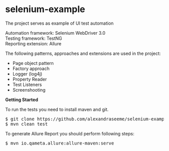 # selenium-example

The project serves as example of UI test automation</br>

Automation framework: Selenium WebDriver 3.0
</br>
Testing framework: TestNG
</br>
Reporting extension: Allure
</br>

The following patterns, approaches and extensions are used in the project:
- Page object pattern
- Factory approach
- Logger (log4j)
- Property Reader
- Test Listeners 
- Screenshooting

<b>Getting Started</b>

To run the tests you need to install maven and git. 
<pre>
$ git clone https://github.com/alexandraseeme/selenium-example.git
$ mvn clean test
</pre>

To generate Allure Report you should perform following steps:
<pre>$ mvn io.qameta.allure:allure-maven:serve</pre>
